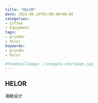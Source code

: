 ```yaml
---
title: "HELOR"
date: 2022-05-24T03:09:48+08:00
categories:
- Coffee
- Equipment
tags:
- grinder
- helor
keywords:
- grinder
- helor

#thumbnailImage: //example.com/image.jpg
---
```


## HELOR
海勒设计


